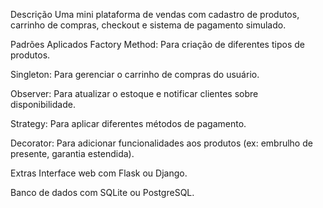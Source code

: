 Descrição
Uma mini plataforma de vendas com cadastro de produtos, carrinho de compras, checkout e sistema de pagamento simulado.

Padrões Aplicados
Factory Method: Para criação de diferentes tipos de produtos.

Singleton: Para gerenciar o carrinho de compras do usuário.

Observer: Para atualizar o estoque e notificar clientes sobre disponibilidade.

Strategy: Para aplicar diferentes métodos de pagamento.

Decorator: Para adicionar funcionalidades aos produtos (ex: embrulho de presente, garantia estendida).

Extras
Interface web com Flask ou Django.

Banco de dados com SQLite ou PostgreSQL.